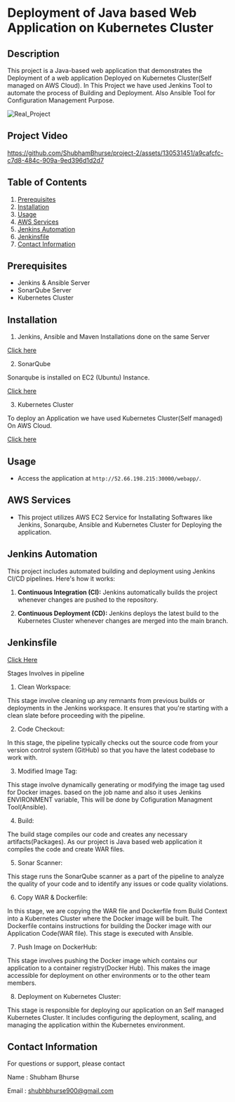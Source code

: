 # Deployment of Java based  Web Application on Kubernetes Cluster 

## Description

This project is a Java-based web application that demonstrates the Deployment of a web application Deployed on Kubernetes Cluster(Self managed on AWS Cloud).
In This Project we have used Jenkins Tool to automate the process of Building and Deployment. Also Ansible Tool for Configuration Management Purpose.



![Real_Project](https://github.com/ShubhamBhurse/project-2/assets/130531451/1372823b-9b27-40db-adb9-178ff1e9c152)



## Project Video


https://github.com/ShubhamBhurse/project-2/assets/130531451/a9cafcfc-c7d8-484c-909a-9ed396d1d2d7


## Table of Contents

1. [Prerequisites](#prerequisites)
2. [Installation](#installation)
3. [Usage](#usage)
4. [AWS Services](#aws-services)
5. [Jenkins Automation](#jenkins-automation)
6. [Jenkinsfile](#Jenkinsfile)
7. [Contact Information](#contact-information)

## Prerequisites

- Jenkins & Ansible Server
- SonarQube Server
- Kubernetes Cluster

## Installation

1. Jenkins, Ansible and Maven
Installations done on the same Server

[Click here](https://github.com/ShubhamBhurse/Installations/blob/main/jenkins_ansible_installation_p1.md)

2. SonarQube


Sonarqube is installed on EC2 (Ubuntu) Instance.

[Click here](https://github.com/ShubhamBhurse/Installations/blob/main/sonarqube_installation_p1.md)

3. Kubernetes Cluster

To deploy an Application we have used Kubernetes Cluster(Self managed) On AWS Cloud.

[Click here](https://github.com/ShubhamBhurse/Installations/blob/main/kubernetes_installation_p1.md)



## Usage

- Access the application at `http://52.66.198.215:30000/webapp/`.

## AWS Services

- This project utilizes AWS EC2 Service for Installating Softwares like Jenkins, Sonarqube, Ansible and Kubernetes Cluster for Deploying the application.

## Jenkins Automation

This project includes automated building and deployment using Jenkins CI/CD pipelines. Here's how it works:

1. **Continuous Integration (CI):** Jenkins automatically builds the project whenever changes are pushed to the repository.

2. **Continuous Deployment (CD):** Jenkins deploys the latest build to the Kubernetes Cluster whenever changes are merged into the main branch.

## Jenkinsfile
[Click Here](https://github.com/ShubhamBhurse/project-2/blob/main/Jenkinsfile)

Stages Involves in pipeline

1. Clean Workspace:
   
This stage involve cleaning up any remnants from previous builds or deployments in the Jenkins workspace. It ensures that you're starting with a clean slate before proceeding with the pipeline.

2. Code Checkout:
   
In this stage, the pipeline typically checks out the source code from your version control system (GitHub) so that you have the latest codebase to work with.

3. Modified Image Tag:
   
This stage involve dynamically generating or modifying the image tag used for Docker images. based on the job name and also it uses Jenkins ENVIRONMENT variable, This will be done by  Cofiguration Managment Tool(Ansible).

4. Build:

The build stage compiles our code and creates any necessary artifacts(Packages). As our project is Java based web application it compiles the code and create WAR files.

5. Sonar Scanner:

This stage runs the SonarQube scanner as a part of the pipeline to analyze the quality of your code and to identify any issues or code quality violations.

6. Copy WAR & Dockerfile:

In this stage, we are copying  the WAR file and Dockerfile from Build Context into a Kubernetes Cluster where the Docker image will be built. The Dockerfile contains instructions for building the Docker image with our Application Code(WAR file).
This stage is executed with Ansible.

7. Push Image on DockerHub:

This stage involves pushing the Docker image which contains our application to a container registry(Docker Hub). This makes the image accessible for deployment on other environments or to the other team members.

8. Deployment on Kubernetes Cluster:

This stage is responsible for deploying our application on an Self managed Kubernetes Cluster. It includes configuring the deployment, scaling, and managing the application within the Kubernetes environment.

## Contact Information

For questions or support, please contact

Name : Shubham Bhurse

Email : shubhbhurse900@gmail.com

